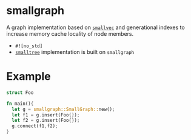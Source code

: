 # smallgraph

A graph implementation based on [`smallvec`](https://github.com/servo/rust-smallvec) and generational indexes to increase memory cache locality of node members.

* `#![no_std]`
* [`smalltree`](https://github.com/richardanaya/smalltree) implementation is built on `smallgraph`


# Example

```rust
struct Foo

fn main(){
  let g = smallgraph::SmallGraph::new();
  let f1 = g.insert(Foo{});
  let f2 = g.insert(Foo{});
  g.connect(f1,f2);
}
```
